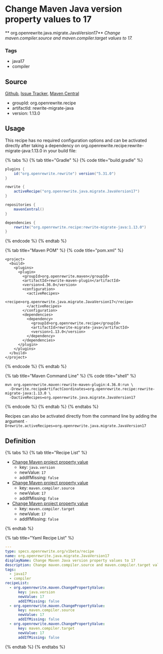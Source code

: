 # Change Maven Java version property values to 17

** org.openrewrite.java.migrate.JavaVersion17**
_Change maven.compiler.source and maven.compiler.target values to 17._

### Tags

* java17
* compiler

## Source

[Github](https://github.com/openrewrite/rewrite-migrate-java), [Issue Tracker](https://github.com/openrewrite/rewrite-migrate-java/issues), [Maven Central](https://search.maven.org/artifact/org.openrewrite.recipe/rewrite-migrate-java/1.13.0/jar)

* groupId: org.openrewrite.recipe
* artifactId: rewrite-migrate-java
* version: 1.13.0


## Usage

This recipe has no required configuration options and can be activated directly after taking a dependency on org.openrewrite.recipe:rewrite-migrate-java:1.13.0 in your build file:

{% tabs %}
{% tab title="Gradle" %}
{% code title="build.gradle" %}
```groovy
plugins {
    id("org.openrewrite.rewrite") version("5.31.0")
}

rewrite {
    activeRecipe("org.openrewrite.java.migrate.JavaVersion17")
}

repositories {
    mavenCentral()
}

dependencies {
    rewrite("org.openrewrite.recipe:rewrite-migrate-java:1.13.0")
}
```
{% endcode %}
{% endtab %}

{% tab title="Maven POM" %}
{% code title="pom.xml" %}
```markup
<project>
  <build>
    <plugins>
      <plugin>
        <groupId>org.openrewrite.maven</groupId>
        <artifactId>rewrite-maven-plugin</artifactId>
        <version>4.36.0</version>
        <configuration>
          <activeRecipes>
            <recipe>org.openrewrite.java.migrate.JavaVersion17</recipe>
          </activeRecipes>
        </configuration>
        <dependencies>
          <dependency>
            <groupId>org.openrewrite.recipe</groupId>
            <artifactId>rewrite-migrate-java</artifactId>
            <version>1.13.0</version>
          </dependency>
        </dependencies>
      </plugin>
    </plugins>
  </build>
</project>
```
{% endcode %}
{% endtab %}

{% tab title="Maven Command Line" %}
{% code title="shell" %}
```shell
mvn org.openrewrite.maven:rewrite-maven-plugin:4.36.0:run \
  -Drewrite.recipeArtifactCoordinates=org.openrewrite.recipe:rewrite-migrate-java:1.13.0 \
  -DactiveRecipes=org.openrewrite.java.migrate.JavaVersion17
```
{% endcode %}
{% endtab %}
{% endtabs %}

Recipes can also be activated directly from the command line by adding the argument `-Drewrite.activeRecipes=org.openrewrite.java.migrate.JavaVersion17`

## Definition

{% tabs %}
{% tab title="Recipe List" %}
* [Change Maven project property value](../../maven/changepropertyvalue.md)
  * key: `java.version`
  * newValue: `17`
  * addIfMissing: `false`
* [Change Maven project property value](../../maven/changepropertyvalue.md)
  * key: `maven.compiler.source`
  * newValue: `17`
  * addIfMissing: `false`
* [Change Maven project property value](../../maven/changepropertyvalue.md)
  * key: `maven.compiler.target`
  * newValue: `17`
  * addIfMissing: `false`

{% endtab %}

{% tab title="Yaml Recipe List" %}
```yaml
---
type: specs.openrewrite.org/v1beta/recipe
name: org.openrewrite.java.migrate.JavaVersion17
displayName: Change Maven Java version property values to 17
description: Change maven.compiler.source and maven.compiler.target values to 17.
tags:
  - java17
  - compiler
recipeList:
  - org.openrewrite.maven.ChangePropertyValue:
      key: java.version
      newValue: 17
      addIfMissing: false
  - org.openrewrite.maven.ChangePropertyValue:
      key: maven.compiler.source
      newValue: 17
      addIfMissing: false
  - org.openrewrite.maven.ChangePropertyValue:
      key: maven.compiler.target
      newValue: 17
      addIfMissing: false

```
{% endtab %}
{% endtabs %}
